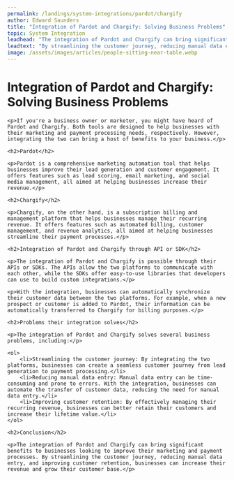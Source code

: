 ```yaml
---
permalink: /landings/system-integrations/pardot/chargify
author: Edward Saunders
title: "Integration of Pardot and Chargify: Solving Business Problems"
topic: System Integration
leadhead: "The integration of Pardot and Chargify can bring significant benefits to businesses looking to improve their marketing and payment processes"
leadtext: "By streamlining the customer journey, reducing manual data entry, and improving customer retention, businesses can increase their revenue and grow their customer base."
image: /assets/images/articles/people-sitting-near-table.webp
---
```

<div class="arttext">
	<h1>Integration of Pardot and Chargify: Solving Business Problems</h1>

	<p>If you're a business owner or marketer, you might have heard of Pardot and Chargify. Both tools are designed to help businesses with their marketing and payment processing needs, respectively. However, integrating the two can bring a host of benefits to your business.</p>

	<h2>Pardot</h2>

	<p>Pardot is a comprehensive marketing automation tool that helps businesses improve their lead generation and customer engagement. It offers features such as lead scoring, email marketing, and social media management, all aimed at helping businesses increase their revenue.</p>

	<h2>Chargify</h2>

	<p>Chargify, on the other hand, is a subscription billing and management platform that helps businesses manage their recurring revenue. It offers features such as automated billing, customer management, and revenue analytics, all aimed at helping businesses streamline their payment processes.</p>

	<h2>Integration of Pardot and Chargify through API or SDK</h2>

	<p>The integration of Pardot and Chargify is possible through their APIs or SDKs. The APIs allow the two platforms to communicate with each other, while the SDKs offer easy-to-use libraries that developers can use to build custom integrations.</p>

	<p>With the integration, businesses can automatically synchronize their customer data between the two platforms. For example, when a new prospect or customer is added to Pardot, their information can be automatically transferred to Chargify for billing purposes.</p>

	<h2>Problems their integration solves</h2>

	<p>The integration of Pardot and Chargify solves several business problems, including:</p>

	<ol>
		<li>Streamlining the customer journey: By integrating the two platforms, businesses can create a seamless customer journey from lead generation to payment processing.</li>
		<li>Reducing manual data entry: Manual data entry can be time-consuming and prone to errors. With the integration, businesses can automate the transfer of customer data, reducing the need for manual data entry.</li>
		<li>Improving customer retention: By effectively managing their recurring revenue, businesses can better retain their customers and increase their lifetime value.</li>
	</ol>

	<h2>Conclusion</h2>

	<p>The integration of Pardot and Chargify can bring significant benefits to businesses looking to improve their marketing and payment processes. By streamlining the customer journey, reducing manual data entry, and improving customer retention, businesses can increase their revenue and grow their customer base.</p>

</div>